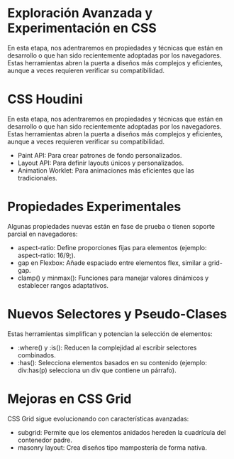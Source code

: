 # Exploración Avanzada y Experimentación en CSS

En esta etapa, nos adentraremos en propiedades y técnicas que están en desarrollo o que han sido recientemente adoptadas por los navegadores. Estas herramientas abren la puerta a diseños más complejos y eficientes, aunque a veces requieren verificar su compatibilidad.

# CSS Houdini

En esta etapa, nos adentraremos en propiedades y técnicas que están en desarrollo o que han sido recientemente adoptadas por los navegadores. Estas herramientas abren la puerta a diseños más complejos y eficientes, aunque a veces requieren verificar su compatibilidad.

- Paint API: Para crear patrones de fondo personalizados.
- Layout API: Para definir layouts únicos y personalizados.
- Animation Worklet: Para animaciones más eficientes que las tradicionales.

# Propiedades Experimentales

Algunas propiedades nuevas están en fase de prueba o tienen soporte parcial en navegadores:

- aspect-ratio: Define proporciones fijas para elementos (ejemplo: aspect-ratio: 16/9;).
- gap en Flexbox: Añade espaciado entre elementos flex, similar a grid-gap.
- clamp() y minmax(): Funciones para manejar valores dinámicos y establecer rangos adaptativos.

# Nuevos Selectores y Pseudo-Clases

Estas herramientas simplifican y potencian la selección de elementos:

- :where() y :is(): Reducen la complejidad al escribir selectores combinados.
- :has(): Selecciona elementos basados en su contenido (ejemplo: div:has(p) selecciona un div que contiene un párrafo).

# Mejoras en CSS Grid

CSS Grid sigue evolucionando con características avanzadas:

- subgrid: Permite que los elementos anidados hereden la cuadrícula del contenedor padre.
- masonry layout: Crea diseños tipo mampostería de forma nativa.
